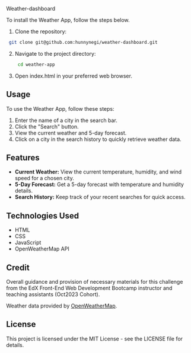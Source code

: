 Weather-dashboard


To install the Weather App, follow the steps below.

1. Clone the repository:

```bash
 git clone git@github.com:hunnynegi/weather-dashboard.git
```

2. Navigate to the project directory:

   ```bash
    cd weather-app
   ```

3. Open index.html in your preferred web browser.

## Usage

To use the Weather App, follow these steps:

1. Enter the name of a city in the search bar.
2. Click the "Search" button.
3. View the current weather and 5-day forecast.
4. Click on a city in the search history to quickly retrieve weather data.

## Features

- **Current Weather:** View the current temperature, humidity, and wind speed for a chosen city.
- **5-Day Forecast:** Get a 5-day forecast with temperature and humidity details.
- **Search History:** Keep track of your recent searches for quick access.

## Technologies Used

- HTML
- CSS
- JavaScript
- OpenWeatherMap API

## Credit

Overall guidance and provision of necessary materials for this challenge from the EdX Front-End Web Development Bootcamp instructor and teaching assistants (Oct2023 Cohort).

Weather data provided by [OpenWeatherMap](https://openweathermap.org/).

## License

This project is licensed under the MIT License - see the LICENSE file for details.
